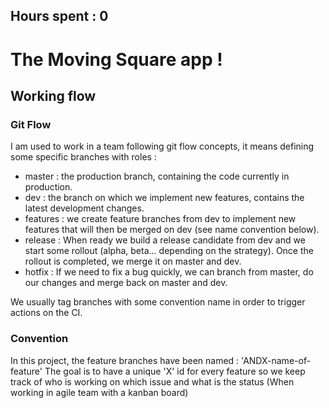 ## Hours spent : 0

# The Moving Square app !

## Working flow
### Git Flow
I am used to work in a team following git flow concepts, it means defining some specific branches with roles :
- master : the production branch, containing the code currently in production.
- dev : the branch on which we implement new features, contains the latest development changes.
- features : we create feature branches from dev to implement new features that will then be merged on dev (see name convention below).
- release : When ready we build a release candidate from dev and we start some rollout (alpha, beta... depending on the strategy). Once the rollout is completed, we merge it on master and dev.
- hotfix : If we need to fix a bug quickly, we can branch from master, do our changes and merge back on master and dev.

We usually tag branches with some convention name in order to trigger actions on the CI.

### Convention
In this project, the feature branches have been named : 'ANDX-name-of-feature'
The goal is to have a unique 'X' id for every feature so we keep track of who is working on which issue and what is the status (When working in agile team with a kanban board)
